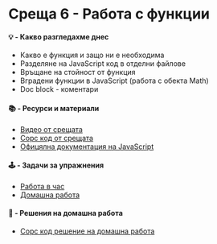# Среща 6 - Работа с функции

#### 💡 - Какво разгледахме днес
- Какво е функция и защо ни е необходима
- Разделяне на JavaScript код в отделни файлове
- Връщане на стойност от функция
- Вградени функции в JavaScript (работа с обекта Math)
- Doc block - коментари

#### 📚 - Ресурси и материали
- [Видео от срещата](https://www.youtube.com/watch?v=qViuwvDcsOw&list=PLyZOguednhL5s3LH63o1q8CHhfNk4kvf1&index=9)
- [Сорс код от срещата](./source/)
- [Офицялна документация на JavaScript](https://developer.mozilla.org/en-US/docs/Web/JavaScript/Reference/Global_Objects/Math/floor)

#### 🕹️ - Задачи за упражнения
- [Работа в час](./cw/README.md)
- [Домашна работа](./hw/README.md)

#### 📘 - Решения на домашна работа
<!-- - [Видео решение](https://www.youtube.com/watch?v=VndSp3HvEd0&list=PLyZOguednhL5s3LH63o1q8CHhfNk4kvf1&index=6) -->
- [Сорс код решение на домашна работа](./source-hw)